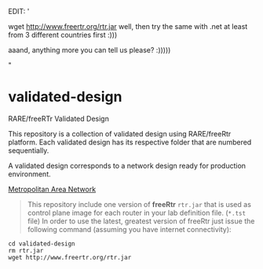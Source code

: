 EDIT: 
'

wget http://www.freertr.org/rtr.jar well, then try the same with .net at least from 3 different countries first :)))

aaand, anything more you can tell us please? :)))))

"

# validated-design
RARE/freeRTr Validated Design

This repository is a collection of validated design using RARE/freeRtr platform.
Each validated design has its respective folder that are numbered sequentially.

A validated design corresponds to a network design ready for production environment.

[Metropolitan Area Network](000-man/README.md)

> This repository include one version of **freeRtr** `rtr.jar` that is used as control plane image for each router in your lab definition file. (`*.tst` file) In order to use the latest, greatest version of freeRtr just issue the following command (assuming you have internet connectivity):

```
cd validated-design
rm rtr.jar
wget http://www.freertr.org/rtr.jar
```
